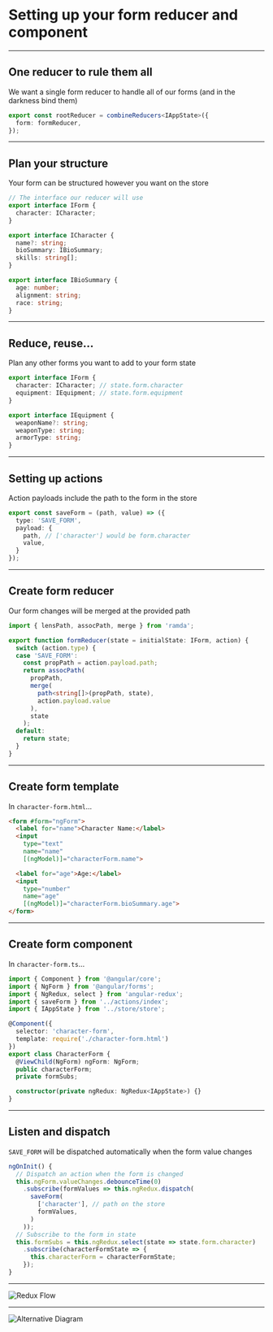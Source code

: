 # Setting up your form reducer and component 

---

## One reducer to rule them all
We want a single form reducer to handle all of our forms
(and in the darkness bind them)

```ts
export const rootReducer = combineReducers<IAppState>({
  form: formReducer,
});
```

---

## Plan your structure
Your form can be structured however you want on the store

```ts
// The interface our reducer will use
export interface IForm {
  character: ICharacter;
}

export interface ICharacter {
  name?: string;
  bioSummary: IBioSummary;
  skills: string[];
}

export interface IBioSummary {
  age: number;
  alignment: string;
  race: string;
}
```

---

## Reduce, reuse...

Plan any other forms you want to add to your form state

```ts
export interface IForm {
  character: ICharacter; // state.form.character
  equipment: IEquipment; // state.form.equipment
}

export interface IEquipment {
  weaponName?: string;
  weaponType: string;
  armorType: string;
}
```

---

## Setting up actions

Action payloads include the path to the form in the store

```ts
export const saveForm = (path, value) => ({
  type: 'SAVE_FORM',
  payload: {
    path, // ['character'] would be form.character
    value,
  }
});
```

---

## Create form reducer
Our form changes will be merged at the provided path

```ts
import { lensPath, assocPath, merge } from 'ramda';

export function formReducer(state = initialState: IForm, action) {
  switch (action.type) {
  case 'SAVE_FORM':
    const propPath = action.payload.path;
    return assocPath(
      propPath,
      merge(
        path<string[]>(propPath, state),
        action.payload.value
      ),
      state
    );
  default:
    return state;
  }
}
```

---

## Create form template
In `character-form.html`...

```html
<form #form="ngForm">
  <label for="name">Character Name:</label>
  <input
    type="text"
    name="name"
    [(ngModel)]="characterForm.name">

  <label for="age">Age:</label>
  <input
    type="number"
    name="age"
    [(ngModel)]="characterForm.bioSummary.age">
</form>
```

---

## Create form component
In `character-form.ts`... 

```ts
import { Component } from '@angular/core';
import { NgForm } from '@angular/forms';
import { NgRedux, select } from 'angular-redux';
import { saveForm } from '../actions/index';
import { IAppState } from '../store/store';

@Component({
  selector: 'character-form',
  template: require('./character-form.html')
})
export class CharacterForm {
  @ViewChild(NgForm) ngForm: NgForm;
  public characterForm;
  private formSubs;

  constructor(private ngRedux: NgRedux<IAppState>) {}
}
```

---

## Listen and dispatch
`SAVE_FORM` will be dispatched automatically when the form value changes

```ts
ngOnInit() {
  // Dispatch an action when the form is changed
  this.ngForm.valueChanges.debounceTime(0)
    .subscribe(formValues => this.ngRedux.dispatch(
      saveForm(
        ['character'], // path on the store
        formValues,
      )
    ));
  // Subscribe to the form in state
  this.formSubs = this.ngRedux.select(state => state.form.character)
    .subscribe(characterFormState => {
      this.characterForm = characterFormState;
    });
}
```

---

![Redux Flow](content/images/store-component-flow.png "Redux Flow")

---

![Alternative Diagram](content/images/store-component-flow-lolz.png "Redux Flow")
